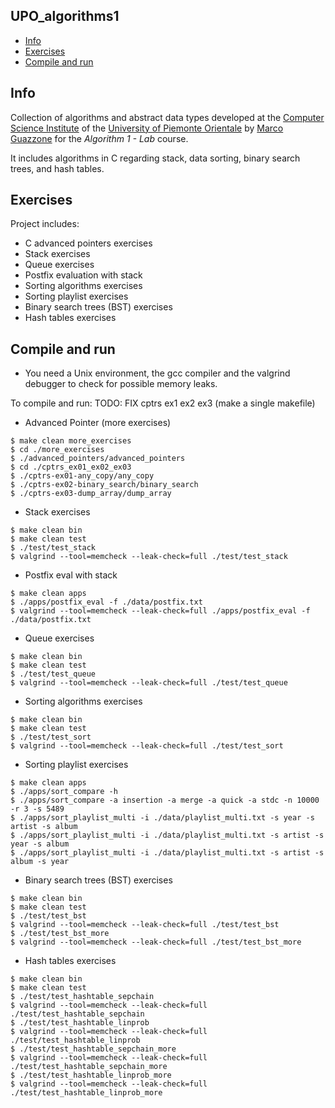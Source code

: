 ## UPO_algorithms1
* [Info](#info)
* [Exercises](#exercises)
* [Compile and run](#compile-and-run)

## Info
Collection of algorithms and abstract data types developed at the [Computer Science Institute](http://www.di.unipmn.it) of the [University of Piemonte Orientale](http://www.uniupo.it) by [Marco Guazzone](https://github.com/sguazt) for the *Algorithm 1 - Lab* course.

It includes algorithms in C regarding stack, data sorting, binary search trees, and hash tables.

## Exercises
Project includes:
* C advanced pointers exercises
* Stack exercises
* Queue exercises
* Postfix evaluation with stack
* Sorting algorithms exercises
* Sorting playlist exercises
* Binary search trees (BST) exercises
* Hash tables exercises

## Compile and run
* You need a Unix environment, the gcc compiler and the valgrind debugger to check for possible memory leaks.

To compile and run:
TODO: FIX cptrs ex1 ex2 ex3 (make a single makefile)
* Advanced Pointer (more exercises)
```
$ make clean more_exercises
$ cd ./more_exercises
$ ./advanced_pointers/advanced_pointers
$ cd ./cptrs_ex01_ex02_ex03
$ ./cptrs-ex01-any_copy/any_copy
$ ./cptrs-ex02-binary_search/binary_search
$ ./cptrs-ex03-dump_array/dump_array
```

* Stack exercises
```
$ make clean bin
$ make clean test
$ ./test/test_stack
$ valgrind --tool=memcheck --leak-check=full ./test/test_stack
```

* Postfix eval with stack
```
$ make clean apps
$ ./apps/postfix_eval -f ./data/postfix.txt
$ valgrind --tool=memcheck --leak-check=full ./apps/postfix_eval -f ./data/postfix.txt
```

* Queue exercises
```
$ make clean bin
$ make clean test
$ ./test/test_queue
$ valgrind --tool=memcheck --leak-check=full ./test/test_queue
```

* Sorting algorithms exercises
```
$ make clean bin
$ make clean test
$ ./test/test_sort
$ valgrind --tool=memcheck --leak-check=full ./test/test_sort
```

* Sorting playlist exercises
```
$ make clean apps
$ ./apps/sort_compare -h
$ ./apps/sort_compare -a insertion -a merge -a quick -a stdc -n 10000 -r 3 -s 5489
$ ./apps/sort_playlist_multi -i ./data/playlist_multi.txt -s year -s artist -s album
$ ./apps/sort_playlist_multi -i ./data/playlist_multi.txt -s artist -s year -s album
$ ./apps/sort_playlist_multi -i ./data/playlist_multi.txt -s artist -s album -s year
```

* Binary search trees (BST) exercises
```
$ make clean bin
$ make clean test
$ ./test/test_bst
$ valgrind --tool=memcheck --leak-check=full ./test/test_bst
$ ./test/test_bst_more
$ valgrind --tool=memcheck --leak-check=full ./test/test_bst_more
```

* Hash tables exercises
```
$ make clean bin
$ make clean test
$ ./test/test_hashtable_sepchain
$ valgrind --tool=memcheck --leak-check=full ./test/test_hashtable_sepchain
$ ./test/test_hashtable_linprob
$ valgrind --tool=memcheck --leak-check=full ./test/test_hashtable_linprob
$ ./test/test_hashtable_sepchain_more
$ valgrind --tool=memcheck --leak-check=full ./test/test_hashtable_sepchain_more
$ ./test/test_hashtable_linprob_more
$ valgrind --tool=memcheck --leak-check=full ./test/test_hashtable_linprob_more
```